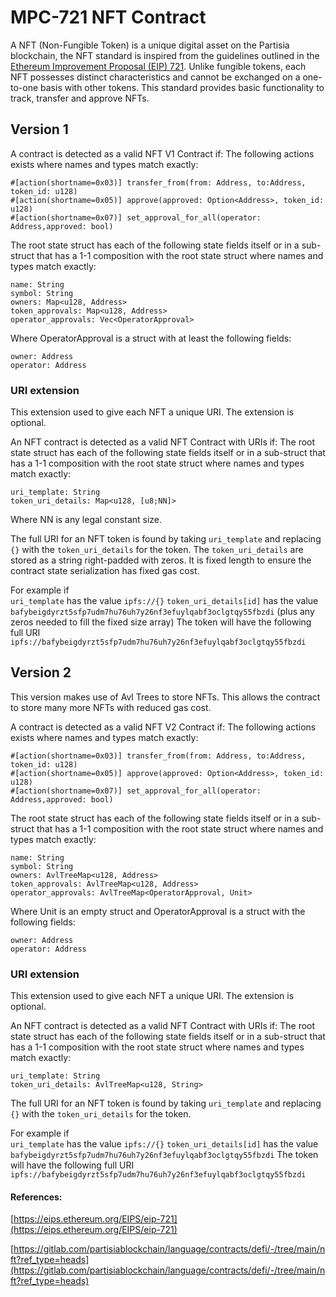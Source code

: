# MPC-721 NFT Contract

A NFT (Non-Fungible Token) is a unique digital asset on the Partisia blockchain, the NFT standard is inspired from the guidelines outlined in the [Ethereum Improvement Proposal (EIP) 721](https://eips.ethereum.org/EIPS/eip-721). Unlike fungible tokens, each NFT possesses distinct characteristics and cannot be exchanged on a one-to-one basis with other tokens. This standard provides basic functionality to track, transfer and approve NFTs.

## Version 1

A contract is detected as a valid NFT V1 Contract if:
The following actions exists where names and types match exactly:

```
#[action(shortname=0x03)] transfer_from(from: Address, to:Address, token_id: u128)
#[action(shortname=0x05)] approve(approved: Option<Address>, token_id: u128)
#[action(shortname=0x07)] set_approval_for_all(operator: Address,approved: bool)
```

The root state struct has each of the following state fields itself or in a sub-struct that has a 1-1 composition with the root state struct where names and types match exactly:

```
name: String
symbol: String
owners: Map<u128, Address>
token_approvals: Map<u128, Address>
operator_approvals: Vec<OperatorApproval>
```

Where OperatorApproval is a struct with at least the following fields:

```
owner: Address
operator: Address
```

### URI extension

This extension used to give each NFT a unique URI. The extension is optional.

An NFT contract is detected as a valid NFT Contract with URIs if:
The root state struct has each of the following state fields itself or in a sub-struct that has a 1-1 composition with the root state struct where names and types match exactly:

```
uri_template: String
token_uri_details: Map<u128, [u8;NN]>
```

Where NN is any legal constant size.

The full URI for an NFT token is found by taking `uri_template` and replacing `{}` with the `token_uri_details` for the token. The `token_uri_details` are stored as a string right-padded with zeros. It is fixed length to ensure the contract state serialization has fixed gas cost.

For example if  
`uri_template` has the value `ipfs://{}`
`token_uri_details[id]` has the value `bafybeigdyrzt5sfp7udm7hu76uh7y26nf3efuylqabf3oclgtqy55fbzdi`
(plus any zeros needed to fill the fixed size array)
The token will have the following full URI `ipfs://bafybeigdyrzt5sfp7udm7hu76uh7y26nf3efuylqabf3oclgtqy55fbzdi`

## Version 2

This version makes use of Avl Trees to store NFTs. This allows the contract to store many more NFTs with reduced gas cost.

A contract is detected as a valid NFT V2 Contract if:
The following actions exists where names and types match exactly:

```
#[action(shortname=0x03)] transfer_from(from: Address, to:Address, token_id: u128)
#[action(shortname=0x05)] approve(approved: Option<Address>, token_id: u128)
#[action(shortname=0x07)] set_approval_for_all(operator: Address,approved: bool)
```

The root state struct has each of the following state fields itself or in a sub-struct that has a 1-1 composition with the root state struct where names and types match exactly:

```
name: String
symbol: String
owners: AvlTreeMap<u128, Address>
token_approvals: AvlTreeMap<u128, Address>
operator_approvals: AvlTreeMap<OperatorApproval, Unit>
```

Where Unit is an empty struct and OperatorApproval is a struct with the following fields:

```
owner: Address
operator: Address
```

### URI extension

This extension used to give each NFT a unique URI. The extension is optional.

An NFT contract is detected as a valid NFT Contract with URIs if:
The root state struct has each of the following state fields itself or in a sub-struct that has a 1-1 composition with the root state struct where names and types match exactly:

```
uri_template: String
token_uri_details: AvlTreeMap<u128, String>
```

The full URI for an NFT token is found by taking `uri_template` and replacing `{}` with the `token_uri_details` for the token.

For example if  
`uri_template` has the value `ipfs://{}`
`token_uri_details[id]` has the value `bafybeigdyrzt5sfp7udm7hu76uh7y26nf3efuylqabf3oclgtqy55fbzdi`
The token will have the following full URI `ipfs://bafybeigdyrzt5sfp7udm7hu76uh7y26nf3efuylqabf3oclgtqy55fbzdi`

#### References:

[https://eips.ethereum.org/EIPS/eip-721](https://eips.ethereum.org/EIPS/eip-721)

[https://gitlab.com/partisiablockchain/language/contracts/defi/-/tree/main/nft?ref_type=heads](https://gitlab.com/partisiablockchain/language/contracts/defi/-/tree/main/nft?ref_type=heads)
